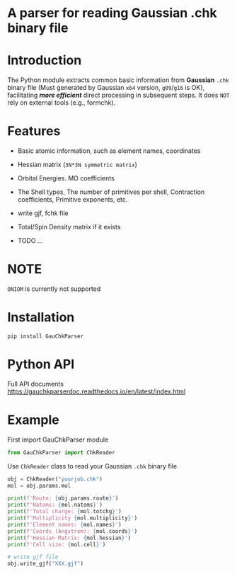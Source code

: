 # A parser for reading Gaussian .chk binary file



# Introduction

The Python module extracts common basic information from **Gaussian** `.chk` binary file (Must generated by Gaussian `x64` version, `g09`/`g16` is OK), facilitating ***more efficient*** direct processing in subsequent steps. It does `NOT` rely on external tools (e.g., formchk).



# Features

* Basic atomic information, such as element names, coordinates

* Hessian matrix (`3N*3N symmetric matrix`)

* Orbital Energies. MO coefficients

* The Shell types, The number of primitives per shell, Contraction coefficients, Primitive exponents, etc.

* write gjf, fchk file

* Total/Spin Density matrix if it exists

* TODO ...



# NOTE

`ONIOM` is currently not supported



# Installation

```
pip install GauChkParser
```



# Python API

Full API documents https://gauchkparserdoc.readthedocs.io/en/latest/index.html



# Example

First import GauChkParser module
```python
from GauChkParser import ChkReader
```



Use `ChkReader` class to read your Gaussian `.chk` binary file

```python
obj = ChkReader("yourjob.chk")
mol = obj.params.mol

print(f'Route: {obj.params.route}')
print(f'Natoms: {mol.natoms}')
print(f'Total charge: {mol.totchg}')
print(f'Multiplicity {mol.multiplicity}')
print(f'Element names: {mol.names}')
print(f'Coords (Angstrom): {mol.coords}')
print(f'Hessian Matrix: {mol.hessian}')
print(f'Cell size: {mol.cell}')

# write gjf file
obj.write_gjf("XXX.gjf")
```

